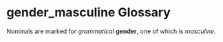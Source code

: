 # gender_masculine Glossary
Nominals are marked for *grammatical* **gender**, one of which is *masculine*.